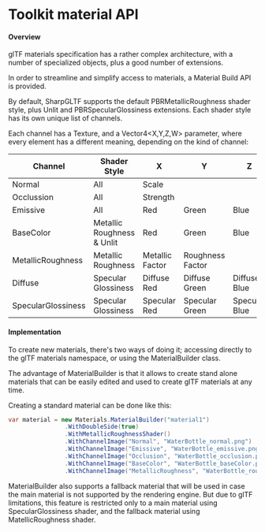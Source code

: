 ﻿# Toolkit material API

#### Overview

glTF materials specification has a rather complex architecture,
with a number of specialized objects, plus a good number of extensions.

In order to streamline and simplify access to materials, a Material Build
API is provided.

By default, SharpGLTF supports the default PBRMetallicRoughness shader style,
plus Unlit and PBRSpecularGlossiness extensions. Each shader style has its
own unique list of channels.

Each channel has a Texture, and a Vector4<X,Y,Z,W> parameter, where every
element has a different meaning, depending on the kind of channel:

|Channel|Shader Style|X|Y|Z|W|
|-|-|-|-|-|-|
|Normal|All|Scale
|Occlussion|All|Strength
|Emissive|All|Red|Green|Blue
|BaseColor|Metallic Roughness & Unlit|Red|Green|Blue|Alpha
|MetallicRoughness|Metallic Roughness|Metallic Factor|Roughness Factor
|Diffuse|Specular Glossiness|Diffuse Red|Diffuse Green|Diffuse Blue|Alpha
|SpecularGlossiness|Specular Glossiness|Specular Red|Specular Green|Specular Blue|Glossiness

#### Implementation

To create new materials, there's two ways of doing it; accessing directly to the glTF
materials namespace, or using the MaterialBuilder class.

The advantage of MaterialBuilder is that it allows to create stand alone materials
that can be easily edited and used to create glTF materials at any time.

Creating a standard material can be done like this:

```c#
var material = new Materials.MaterialBuilder("material1")
                .WithDoubleSide(true)
                .WithMetallicRoughnessShader()
                .WithChannelImage("Normal", "WaterBottle_normal.png")
                .WithChannelImage("Emissive", "WaterBottle_emissive.png")
                .WithChannelImage("Occlusion", "WaterBottle_occlusion.png")
                .WithChannelImage("BaseColor", "WaterBottle_baseColor.png")
                .WithChannelImage("MetallicRoughness", "WaterBottle_roughnessMetallic.png");
```

MaterialBuilder also supports a fallback material that will be used in case the main material is not
supported by the rendering engine. But due to glTF limitations, this feature is restricted only to
a main material using SpecularGlossiness shader, and the fallback material using MatellicRoughness
shader.